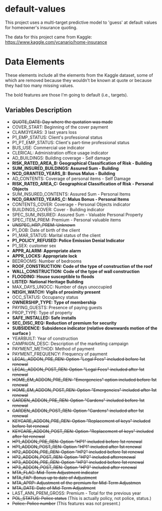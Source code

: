 # default-values
This project uses a multi-target predictive model to 'guess' at default values for homeowner's insurance quoting.

The data for this project came from Kaggle: https://www.kaggle.com/ycanario/home-insurance

# Data Elements
These elements include all the elements from the Kaggle dataset, some of which are removed because they wouldn't be known at quote or because they had too many missing values.

The bold features are those I'm going to default (i.e., targets).

## Variables Description
* ~~QUOTE_DATE: Day where the quotation was made~~
* COVER_START: Beginning of the cover payment
* CLAIM3YEARS: 3 last years loss
* P1_EMP_STATUS: Client's professional status
* P1_PT_EMP_STATUS: Client's part-time professional status
* BUS_USE: Commercial use indicator
* CLERICAL: Administration office usage indicator
* AD_BUILDINGS: Building coverage - Self damage
* **RISK_RATED_AREA_B: Geographical Classification of Risk - Building**
* **SUM_INSURED_BUILDINGS: Assured Sum - Building**
* **NCD_GRANTED_YEARS_B: Bonus Malus - Building**
* AD_CONTENTS: Coverage of personal items - Self Damage
* **RISK_RATED_AREA_C: Geographical Classification of Risk - Personal Objects**
* SUM_INSURED_CONTENTS: Assured Sum - Personal Items
* **NCD_GRANTED_YEARS_C: Malus Bonus - Personal Items**
* CONTENTS_COVER: Coverage - Personal Objects indicator
* BUILDINGS_COVER: Cover - Building indicator
* SPEC_SUM_INSURED: Assured Sum - Valuable Personal Property
* SPEC_ITEM_PREM: Premium - Personal valuable items
* ~~UNSPEC_HRP_PREM: Unknown~~
* P1_DOB: Date of birth of the client
* P1_MAR_STATUS: Marital status of the client
* **P1_POLICY_REFUSED: Police Emission Denial Indicator**
* P1_SEX: customer sex
* **APPR_ALARM: Appropriate alarm**
* **APPR_LOCKS: Appropriate lock**
* BEDROOMS: Number of bedrooms
* **ROOF_CONSTRUCTION: Code of the type of construction of the roof**
* **WALL_CONSTRUCTION: Code of the type of wall construction**
* **FLOODING: House susceptible to floods**
* **LISTED: National Heritage Building**
* MAX_DAYS_UNOCC: Number of days unoccupied
* **NEIGH_WATCH: Vigils of proximity present**
* OCC_STATUS: Occupancy status
* **OWNERSHIP_TYPE: Type of membership**
* PAYING_GUESTS: Presence of paying guests
* PROP_TYPE: Type of property
* **SAFE_INSTALLED: Safe installs**
* **SEC_DISC_REQ: Reduction of premium for security**
* **SUBSIDENCE: Subsidence indicator (relative downwards motion of the surface )**
* YEARBUILT: Year of construction
* CAMPAIGN_DESC: Description of the marketing campaign
* PAYMENT_METHOD: Method of payment
* PAYMENT_FREQUENCY: Frequency of payment
* ~~LEGAL_ADDON_PRE_REN: Option "Legal Fees" included before 1st renewal~~
* ~~LEGAL_ADDON_POST_REN: Option "Legal Fees" included after 1st renewal~~
* ~~HOME_EM_ADDON_PRE_REN: "Emergencies" option included before 1st renewal~~
* ~~HOME_EM_ADDON_POST_REN: Option "Emergencies" included after 1st renewal~~
* ~~GARDEN_ADDON_PRE_REN: Option "Gardens" included before 1st renewal~~
* ~~GARDEN_ADDON_POST_REN: Option "Gardens" included after 1st renewal~~
* ~~KEYCARE_ADDON_PRE_REN: Option "Replacement of keys" included before 1st renewal~~
* ~~KEYCARE_ADDON_POST_REN: Option "Replacement of keys" included after 1st renewal~~
* ~~HP1_ADDON_PRE_REN: Option "HP1" included before 1st renewal~~
* ~~HP1_ADDON_POST_REN: Option "HP1" included after 1st renewal~~
* ~~HP2_ADDON_PRE_REN: Option "HP2" included before 1st renewal~~
* ~~HP2_ADDON_POST_REN: Option "HP2" included afterrenewal~~
* ~~HP3_ADDON_PRE_REN: Option "HP3" included before 1st renewal~~
* ~~HP3_ADDON_POST_REN: Option "HP3" included after renewal~~
* ~~MTA_FLAG: Mid-Term Adjustment indicator~~
* ~~MTA_FAP: Bonus up to date of Adjustment~~
* ~~MTA_APRP: Adjustment of the premium for Mid-Term Adjustmen~~
* ~~MTA_DATE: Date of Mid-Term Adjustment~~
* LAST_ANN_PREM_GROSS: Premium - Total for the previous year
* ~~POL_STATUS: Police status~~ (This is actually policy, not police, status.)
* ~~Police: Police number~~ (This features was not present.)
